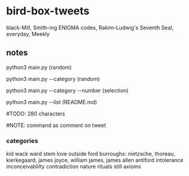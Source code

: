 # bird-box-tweets
black-Mill, Smith-ing ENIGMA codes, Rakim-Ludwig's Seventh Seal, everyday, Meekly

## notes
python3 main.py (random)

python3 main.py --category (random)

python3 main.py --category --number (selection)

python3 main.py --list (README.md)

#TODO: 280 characters

#NOTE: command as comment on tweet

### categories

kid
wack
ward
stem
love
outside
ford
burroughs: nietzsche, thoreau, kierkegaard, james joyce, william james, james allen
antiford
intolerance
inconceivablilty
contradiction
nature
rituals
still
axioms
